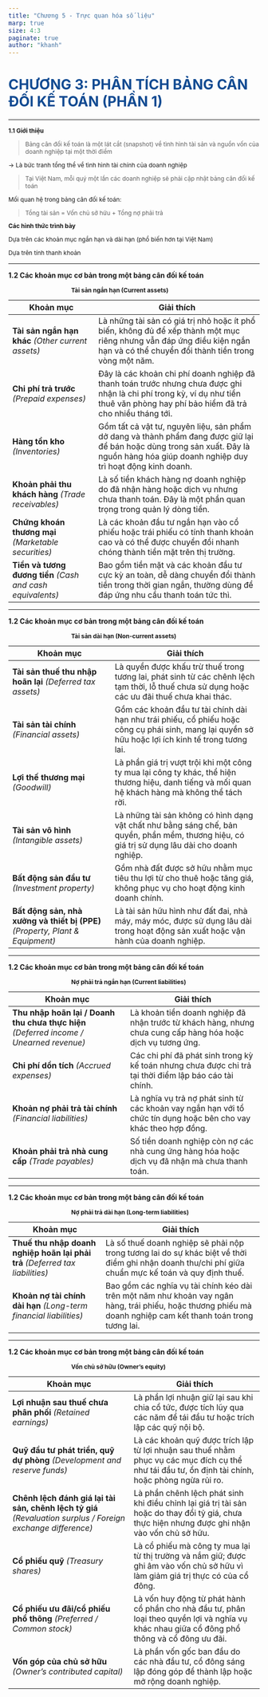 ```yaml
---
title: "Chương 5 - Trực quan hóa số liệu"
marp: true
size: 4:3
paginate: true
author: "khanh"
---
```


<style>
<!-- @import url('https://fonts.googleapis.com/css2?family=Raleway:wght@400;500;600;700&display=swap'); -->
@import url('https://fonts.googleapis.com/css2?family=Inter:ital,opsz,wght@0,14..32,100..900;1,14..32,100..900&display=swap');


:root {
  --bgColor-main: #FFFEF9;
  --bgColor-second: #B7C5D9;
  --primaryColor: #124B92;
  --textColor: #3a3a3a;
  font-size: 25px;
  font-weight: 300;
  font-family: 'Raleway', sans-serif;
}

header {
  color: var(--textColor);
  font-weight: 700;
  font-size: 25px;
}

.col-2 {
  display: flex;
  gap: 50px;
  justify-content: center;
  align-items: center;
}

img, table {
  display: block;
  margin: 0 auto;
}

section.section2 {
  display: flex;
  flex-direction: row;
  justify-content: center;
  align-items: center;
}

h1 {
  color: var(--primaryColor);
  font-weight: 700;
}

span {
  color: var(--primaryColor)
}

section::after {
  content: 'Page ' attr(data-marpit-pagination) ' / ' attr(data-marpit-pagination-total);
  font-size: 16px;
}

</style>
# CHƯƠNG 3: PHÂN TÍCH BẢNG CÂN ĐỐI KẾ TOÁN (PHẦN 1)

---
<div style="font-size: 0.85em">

**1.1 Giới thiệu** 

> Bảng cân đối kế toán là một lát cắt (snapshot) về tình hình tài sản và nguồn vốn của doanh nghiệp tại một thời điểm  

→ Là bức tranh tổng thể về tình hình tài chính của doanh nghiệp

> Tại Việt Nam, mỗi quý một lần các doanh nghiệp sẽ phải cập nhật bảng cân đối kế toán 

Mối quan hệ trong bảng cân đối kế toán: 

> Tổng tài sản = Vốn chủ sở hữu + Tổng nợ phải trả

**Các hình thức trình bày** 

Dựa trên các khoản mục ngắn hạn và dài hạn (phổ biến hơn tại Việt Nam)

Dựa trên tính thanh khoản
</div>

---

**1.2 Các khoản mục cơ bản trong một bảng cân đối kế toán** 
<div style="font-size: 0.85em; margin-left: 25%">

**Tài sản ngắn hạn (Current assets)**
</div>

<div style="font-size: 0.5em;">

| **Khoản mục** | **Giải thích**  |
| --- | --- |
| **Tài sản ngắn hạn khác** *(Other current assets)* | Là những tài sản có giá trị nhỏ hoặc ít phổ biến, không đủ để xếp thành một mục riêng nhưng vẫn đáp ứng điều kiện ngắn hạn và có thể chuyển đổi thành tiền trong vòng một năm. |
| **Chi phí trả trước** *(Prepaid expenses)* | Đây là các khoản chi phí doanh nghiệp đã thanh toán trước nhưng chưa được ghi nhận là chi phí trong kỳ, ví dụ như tiền thuê văn phòng hay phí bảo hiểm đã trả cho nhiều tháng tới. |
| **Hàng tồn kho** *(Inventories)* | Gồm tất cả vật tư, nguyên liệu, sản phẩm dở dang và thành phẩm đang được giữ lại để bán hoặc dùng trong sản xuất. Đây là nguồn hàng hóa giúp doanh nghiệp duy trì hoạt động kinh doanh. |
| **Khoản phải thu khách hàng** *(Trade receivables)* | Là số tiền khách hàng nợ doanh nghiệp do đã nhận hàng hoặc dịch vụ nhưng chưa thanh toán. Đây là một phần quan trọng trong quản lý dòng tiền. |
| **Chứng khoán thương mại** *(Marketable securities)* | Là các khoản đầu tư ngắn hạn vào cổ phiếu hoặc trái phiếu có tính thanh khoản cao và có thể được chuyển đổi nhanh chóng thành tiền mặt trên thị trường. |
| **Tiền và tương đương tiền** *(Cash and cash equivalents)* | Bao gồm tiền mặt và các khoản đầu tư cực kỳ an toàn, dễ dàng chuyển đổi thành tiền trong thời gian ngắn, thường dùng để đáp ứng nhu cầu thanh toán tức thì. |

</div>

---

**1.2 Các khoản mục cơ bản trong một bảng cân đối kế toán** 

<div style="font-size: 0.85em; margin-left: 25%">

**Tài sản dài hạn (Non-current assets)**
</div>

<div style="font-size: 0.5em;">

| **Khoản mục** | **Giải thích**  |
| --- | --- |
| **Tài sản thuế thu nhập hoãn lại** *(Deferred tax assets)* | Là quyền được khấu trừ thuế trong tương lai, phát sinh từ các chênh lệch tạm thời, lỗ thuế chưa sử dụng hoặc các ưu đãi thuế chưa khai thác. |
| **Tài sản tài chính** *(Financial assets)* | Gồm các khoản đầu tư tài chính dài hạn như trái phiếu, cổ phiếu hoặc công cụ phái sinh, mang lại quyền sở hữu hoặc lợi ích kinh tế trong tương lai. |
| **Lợi thế thương mại** *(Goodwill)* | Là phần giá trị vượt trội khi một công ty mua lại công ty khác, thể hiện thương hiệu, danh tiếng và mối quan hệ khách hàng mà không thể tách rời. |
| **Tài sản vô hình** *(Intangible assets)* | Là những tài sản không có hình dạng vật chất như bằng sáng chế, bản quyền, phần mềm, thương hiệu, có giá trị sử dụng lâu dài cho doanh nghiệp. |
| **Bất động sản đầu tư** *(Investment property)* | Gồm nhà đất được sở hữu nhằm mục tiêu thu lợi từ cho thuê hoặc tăng giá, không phục vụ cho hoạt động kinh doanh chính. |
| **Bất động sản, nhà xưởng và thiết bị (PPE)** *(Property, Plant & Equipment)* | Là tài sản hữu hình như đất đai, nhà máy, máy móc, được sử dụng lâu dài trong hoạt động sản xuất hoặc vận hành của doanh nghiệp. |
</div>

---

**1.2 Các khoản mục cơ bản trong một bảng cân đối kế toán** 

<div style="font-size: 0.85em; margin-left: 25%">

**Nợ phải trả ngắn hạn (Current liabilities)**
</div>
<div style="font-size: 0.6em;">

| **Khoản mục** | **Giải thích** |
| --- | --- |
| **Thu nhập hoãn lại / Doanh thu chưa thực hiện** *(Deferred income / Unearned revenue)* | Là khoản tiền doanh nghiệp đã nhận trước từ khách hàng, nhưng chưa cung cấp hàng hóa hoặc dịch vụ tương ứng. |
| **Chi phí dồn tích** *(Accrued expenses)* | Các chi phí đã phát sinh trong kỳ kế toán nhưng chưa được chi trả tại thời điểm lập báo cáo tài chính. |
| **Khoản nợ phải trả tài chính** *(Financial liabilities)* | Là nghĩa vụ trả nợ phát sinh từ các khoản vay ngắn hạn với tổ chức tín dụng hoặc bên cho vay khác theo hợp đồng. |
| **Khoản phải trả nhà cung cấp** *(Trade payables)* | Số tiền doanh nghiệp còn nợ các nhà cung ứng hàng hóa hoặc dịch vụ đã nhận mà chưa thanh toán. |
</div>

---

**1.2 Các khoản mục cơ bản trong một bảng cân đối kế toán** 

<div style="font-size: 0.85em; margin-left: 25%">

**Nợ phải trả dài hạn (Long-term liabilities)**
</div>
<div style="font-size: 0.7em;">

| **Khoản mục** | **Giải thích**  | 
| --- | --- |
| **Thuế thu nhập doanh nghiệp hoãn lại phải trả** *(Deferred tax liabilities)* | Là số thuế doanh nghiệp sẽ phải nộp trong tương lai do sự khác biệt về thời điểm ghi nhận doanh thu/chi phí giữa chuẩn mực kế toán và quy định thuế. |
| **Khoản nợ tài chính dài hạn** *(Long-term financial liabilities)* | Bao gồm các nghĩa vụ tài chính kéo dài trên một năm như khoản vay ngân hàng, trái phiếu, hoặc thương phiếu mà doanh nghiệp cam kết thanh toán trong tương lai. |
</div>

---

**1.2 Các khoản mục cơ bản trong một bảng cân đối kế toán** 
<div style="font-size: 0.85em; margin-left: 25%">

**Vốn chủ sở hữu (Owner’s equity)**
</div>
<div style="font-size: 0.55em;">

| **Khoản mục** | **Giải thích**  |
| --- | --- |
| **Lợi nhuận sau thuế chưa phân phối** *(Retained earnings)* | Là phần lợi nhuận giữ lại sau khi chia cổ tức, được tích lũy qua các năm để tái đầu tư hoặc trích lập các quỹ nội bộ. |
| **Quỹ đầu tư phát triển, quỹ dự phòng** *(Development and reserve funds)* | Là các khoản quỹ được trích lập từ lợi nhuận sau thuế nhằm phục vụ các mục đích cụ thể như tái đầu tư, ổn định tài chính, hoặc phòng ngừa rủi ro. |
| **Chênh lệch đánh giá lại tài sản, chênh lệch tỷ giá** *(Revaluation surplus / Foreign exchange difference)* | Là phần chênh lệch phát sinh khi điều chỉnh lại giá trị tài sản hoặc do thay đổi tỷ giá, chưa thực hiện nhưng được ghi nhận vào vốn chủ sở hữu. |
| **Cổ phiếu quỹ** *(Treasury shares)* | Là cổ phiếu mà công ty mua lại từ thị trường và nắm giữ; được ghi âm vào vốn chủ sở hữu vì làm giảm giá trị thực có của cổ đông. |
| **Cổ phiếu ưu đãi/cổ phiếu phổ thông** *(Preferred / Common stock)* | Là vốn huy động từ phát hành cổ phần cho nhà đầu tư, phân loại theo quyền lợi và nghĩa vụ khác nhau giữa cổ đông phổ thông và cổ đông ưu đãi. |
| **Vốn góp của chủ sở hữu** *(Owner’s contributed capital)* | Là phần vốn gốc ban đầu do các nhà đầu tư, cổ đông sáng lập đóng góp để thành lập hoặc mở rộng doanh nghiệp. |
</div>